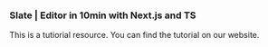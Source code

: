 ### Slate | Editor in 10min with Next.js and TS

This is a tutiorial resource. You can find the tutorial on our website.
